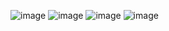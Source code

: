 ![image](https://github.com/user-attachments/assets/cc2cc88f-656c-4348-8a3d-73b26f7d7048)
![image](https://github.com/user-attachments/assets/67c679c2-216f-4bc9-adbc-7a277c43efda)
![image](https://github.com/user-attachments/assets/f3250286-92cf-4483-b29f-91c26daa98e5)
![image](https://github.com/user-attachments/assets/0a611e5a-a80c-4ede-9aa4-023bbbe605e7)


